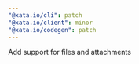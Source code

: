 ```yaml
---
"@xata.io/cli": patch
"@xata.io/client": minor
"@xata.io/codegen": patch
---
```


Add support for files and attachments
